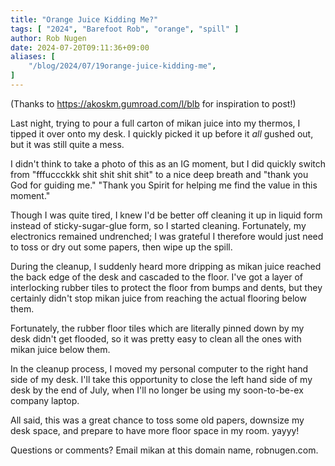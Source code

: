 ```yaml
---
title: "Orange Juice Kidding Me?"
tags: [ "2024", "Barefoot Rob", "orange", "spill" ]
author: Rob Nugen
date: 2024-07-20T09:11:36+09:00
aliases: [
    "/blog/2024/07/19orange-juice-kidding-me",
]
---
```


<div class="note">(Thanks to <a href="https://akoskm.gumroad.com/l/blb">https://akoskm.gumroad.com/l/blb</a> for inspiration to post!)</div>

Last night, trying to pour a full carton of mikan juice into my thermos,
I tipped it over onto my desk.  I quickly picked it up before it *all*
gushed out, but it was still quite a mess.

I didn't think to take a photo of this as an IG moment, but I did quickly
switch from "fffuccckkk shit shit shit shit" to a nice deep breath and
"thank you God for guiding me."
"Thank you Spirit for helping me find the value in this moment."

Though I was quite tired, I knew I'd be better off cleaning it up
in liquid form instead of sticky-sugar-glue form, so I started cleaning.
Fortunately, my electronics remained undrenched; I was grateful
I therefore would just need to toss or dry out some papers,
then wipe up the spill.

During the cleanup, I suddenly heard more dripping as mikan juice
reached the back edge of the desk and cascaded to the floor.
I've got a layer of interlocking rubber tiles to protect the floor
from bumps and dents, but they certainly didn't stop mikan juice
from reaching the actual flooring below them.

Fortunately, the rubber floor tiles which are literally pinned down
by my desk didn't get
flooded, so it was pretty easy to clean all the ones with mikan juice below them.

In the cleanup process, I moved my personal computer to the right hand side
of my desk.  I'll take this opportunity to close the left hand side of my desk
by the end of July, when I'll no longer be using my soon-to-be-ex company laptop.

All said, this was a great chance to toss some old papers, downsize my desk
space, and prepare to have more floor space in my room.  yayyy!

Questions or comments?  Email mikan at this domain name, robnugen.com.